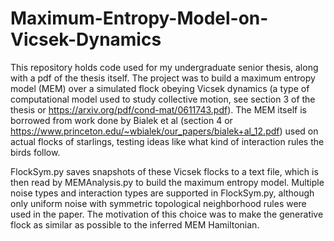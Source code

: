 # Maximum-Entropy-Model-on-Vicsek-Dynamics
This repository holds code used for my undergraduate senior thesis, along with a pdf of the thesis itself. The project was to build a maximum entropy model (MEM) over a simulated flock obeying Vicsek dynamics (a type of computational model used to study collective motion, see section 3 of the thesis or https://arxiv.org/pdf/cond-mat/0611743.pdf). The MEM itself is borrowed from work done by Bialek et al (section 4 or https://www.princeton.edu/~wbialek/our_papers/bialek+al_12.pdf) used on actual flocks of starlings, testing ideas like what kind of interaction rules the birds follow.

FlockSym.py saves snapshots of these Vicsek flocks to a text file, which is then read by MEMAnalysis.py to build the maximum entropy model. Multiple noise types and interaction types are supported in FlockSym.py, although only uniform noise with symmetric topological neighborhood rules were used in the paper. The motivation of this choice was to make the generative flock as similar as possible to the inferred MEM Hamiltonian.
